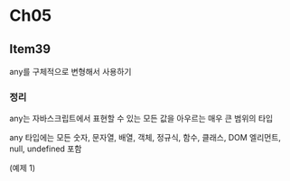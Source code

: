 # Ch05

## Item39

any를 구체적으로 변형해서 사용하기

### 정리

any는 자바스크립트에서 표현할 수 있는 모든 값을 아우르는 매우 큰 범위의 타입

any 타입에는 모든 숫자, 문자열, 배열, 객체, 정규식, 함수, 클래스, DOM 엘리먼트, null, undefined 포함

(예제 1)
